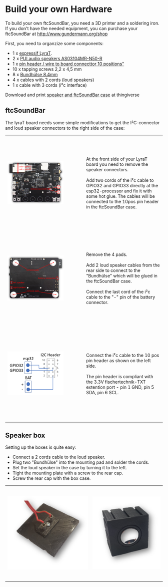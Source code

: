 # Build your own Hardware

To build your own ftcSoundBar, you need a 3D printer and a soldering iron. If you don't have the needed equipment, you can purchase your ftcSoundBar at <a href="www.gundermann.org">http://www.gundermann.org/shop<a>

First, you need to organzize some components:
* 1 x <a href="https://www.espressif.com/en/products/devkits/esp32-lyrat">espressif LyraT</a>.
* 2 x <a href="https://www.puiaudio.com/products/as03104mr-n50-r">PUI audio speakers AS03104MR-N50-R</a>
* 1 x <a href="https://www.amphenol-icc.com/quickie-66506001lf.html">pin header / wire to board connecttor 10 positions"</a>
* 10 x tapping screws 2,2 x 4,5 mm
* 8 x <a href="https://www.fischerfriendswoman.de/index.php?p=7&sp=3#R7144">Bundhülse 8.4mm</a>
* 4 x cables with 2 cords (loud speakers)
* 1 x cable with 3 cords (i²c interface)

Download and print <a href="https://www.thingiverse.com/thing:4691172">speaker and ftcSoundBar case</a> at thingiverse

## ftcSoundBar

The lyraT board needs some simple modifications to get the I²C-connector and loud speaker connectors to the right side of the case:

<table>
<tr >
<td width="50%" height="300px"><img src="./img/front_view.PNG" width="75%"></td>
<td>At the front side of your LyraT board you need to remove the speaker connectors.<br><br>Add two cords of the i²c cable to GPIO32 and GPIO33 directly at the esp32-processor and fix it with some hot glue. The cables will be connected to the 10pos pin header in the ftcSoundBar case.</td></tr>

<tr><td width="50%" height="300px"><img src="./img/rear_view.PNG" width="75%"></td><td>Remove the 4 pads.<br><br>Add 2 loud speaker cables from the rear side to connect to the "Bundhülse" which will be glued in the ftcSoundBar case.<br><br>Connect the last cord of the i²c cable to the "-" pin of the battery connector.</td> </tr>

<tr><td width="50%" height="300px"><img src="./img/i2c.png" width="75%"></td>
<td>Connect the i²c cable to the 10 pos pin header as shown on the left side.<br><br>The pin header is compliant with the 3.3V fischertechnik-TXT extention port - pin 1 GND, pin 5 SDA, pin 6 SCL.
</td></tr>

</table>

## Speaker box

Setting up the boxes is quite easy:
* Connect a 2 cords cable to the loud speaker. 
* Plug two "Bundhülse" into the mounting pad and solder the cords.
* Set the loud speaker in the case by turning it to the left.
* Tight the mounting plate with a screw to the rear cap.
* Screw the rear cap with the box case.

<table>
<tr>
<td height="300px"><img src="./img/speaker.png"></td>
<td><img src="./img/speaker_front.png" ></td>
</tr>
</table>

